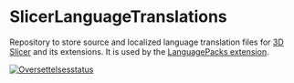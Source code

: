 # SlicerLanguageTranslations

Repository to store source and localized language translation files for [3D Slicer](https://www.slicer.org) and its extensions. It is used by the [LanguagePacks extension](https://github.com/Slicer/SlicerLanguagePacks).

<a href="https://hosted.weblate.org/engage/3d-slicer/">
<img src="https://hosted.weblate.org/widgets/3d-slicer/-/horizontal-auto.svg" alt="Oversettelsesstatus" />
</a>
